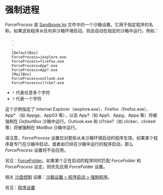 # 强制进程

_ForceProcess_ 是 [Sandboxie Ini](SandboxieIni.md) 文件中的一个沙箱设置。它用于指定程序的名称。如果这些程序从任何非沙箱环境启动，则会自动在指定的沙箱中运行。例如：

```
   .
   .
   .
   [DefaultBox]
   ForceProcess=iexplore.exe
   ForceProcess=firefox.exe
   ForceProcess=App*.exe
   ForceProcess=App?.exe
   [MailBox]
   ForceProcess=outlook.exe
   ForceProcess=cl?cke?.exe
```

- `*` 代表任意多个字符
- `?` 代表一个字符

这个示例指定了 Internet Explorer（iexplore.exe）、Firefox（firefox.exe）、App* （如 Appga、App03 等），以及 App?（如 App1、Appg、Appa 等）将被强制在 _DefaultBox_ 沙箱中运行。Outlook.exe 和 cl?cke?（如 clicker、clicked 等）将被强制在 _MailBox_ 沙箱中运行。

请注意，_ForceProcess_ 设置仅对那些从未沙箱环境启动的程序生效。如果某个程序是专门在沙箱中启动，或者由已经在沙箱中运行的程序启动，那么 _ForceProcess_ 设置将不会应用。

另见：[ForceFolder](ForceFolder.md)。如果某个正在启动的程序同时匹配 _ForceFolder_ 和 _ForceProcess_ 设定，则优先应用 ForceFolder 设置。

相关 [沙盘控制](SandboxieControl.md) 设置：[沙箱设置 > 程序启动 > 强制程序](ProgramStartSettings.md#forced-programs)。

另见：[程序设置](ProgramSettings.md#page-1)